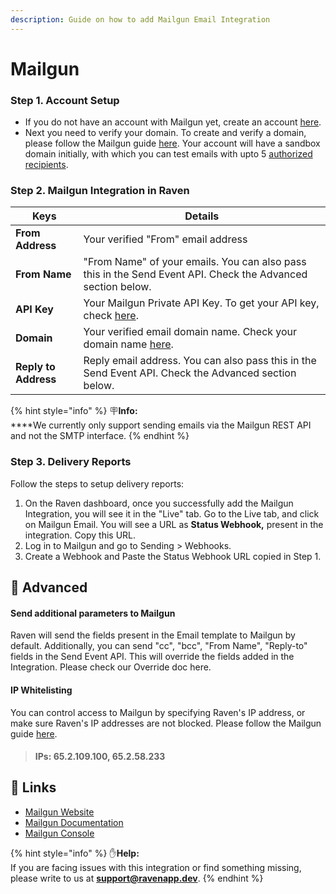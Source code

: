 ```yaml
---
description: Guide on how to add Mailgun Email Integration
---
```


# Mailgun

### Step 1. Account Setup

* If you do not have an account with Mailgun yet, create an account [here](https://signup.mailgun.com/new/signup).
* Next you need to verify your domain. To create and verify a domain, please follow the Mailgun guide [here](https://documentation.mailgun.com/en/latest/user\_manual.html#verifying-your-domain). Your account will have a sandbox domain initially, with which you can test emails with upto 5 [authorized recipients](https://help.mailgun.com/hc/en-us/articles/217531258-Authorized-Recipients).

###

### Step 2. Mailgun Integration in Raven

| Keys                 | Details                                                                                                                                                                  |
| -------------------- | ------------------------------------------------------------------------------------------------------------------------------------------------------------------------ |
| **From Address**     | Your verified "From" email address                                                                                                                                       |
| **From Name**        | "From Name" of your emails. You can also pass this in the Send Event API. Check the Advanced section below.                                                              |
| **API Key**          | Your Mailgun Private API Key. To get your API key, check [here](https://help.mailgun.com/hc/en-us/articles/203380100-Where-Can-I-Find-My-API-Key-and-SMTP-Credentials-). |
| **Domain**           | Your verified email domain name. Check your domain name [here](https://app.mailgun.com/app/sending/domains).                                                             |
| **Reply to Address** | Reply email address. You can also pass this in the Send Event API. Check the Advanced section below.                                                                     |

{% hint style="info" %}
🪧**Info:**\
****We currently only support sending emails via the Mailgun REST API and not the SMTP interface.
{% endhint %}

###

### Step 3. Delivery Reports

Follow the steps to setup delivery reports:

1. On the Raven dashboard, once you successfully add the Mailgun Integration, you will see it in the "Live" tab. Go to the Live tab, and click on Mailgun Email. You will see a URL as **Status Webhook,** present in the integration. Copy this URL.
2. Log in to Mailgun and go to Sending > Webhooks.
3. Create a Webhook and Paste the Status Webhook URL copied in Step 1.

## 💫 Advanced

#### Send additional parameters to Mailgun

Raven will send the fields present in the Email template to Mailgun by default. Additionally, you can send "cc", "bcc", "From Name", "Reply-to" fields in the Send Event API. This will override the fields added in the Integration. Please check our Override doc here.&#x20;

#### IP Whitelisting

You can control access to Mailgun by specifying Raven's IP address, or make sure Raven's IP addresses are not blocked. Please follow the Mailgun guide [here](https://help.mailgun.com/hc/en-us/articles/360012244474-IP-Allowlist).

> #### IPs: 65.2.109.100, 65.2.58.233

## 🔗 Links

* [Mailgun Website](https://www.mailgun.com)​
* [Mailgun Documentation](https://documentation.mailgun.com/en/latest/index.html)​
* [Mailgun Console](https://app.mailgun.com/app/dashboard)

{% hint style="info" %}
✋**Help:** \
If you are facing issues with this integration or find something missing, please write to us at **support@ravenapp.dev**.
{% endhint %}

